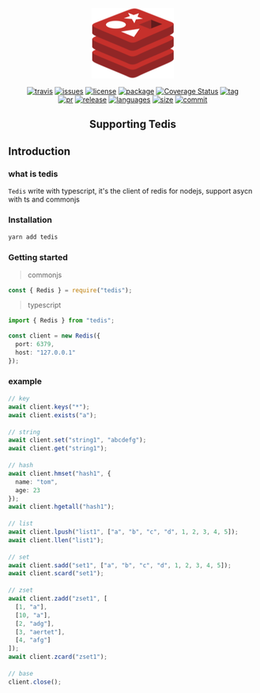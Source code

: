 <p align="center">
  <a href="https://tedis.myour.tech" target="_blank" rel="noopener noreferrer"><img src="./doc/.vuepress/public/icons/android-chrome-192x192.png" alt="tedis logo"></a>
</p>

<p align="center">
  <a href="https://travis-ci.org/myour-cc/tedis"><img src="https://img.shields.io/travis/myour-cc/tedis.svg" alt="travis"></a>
  <a href="https://github.com/myour-cc/tedis/issues"><img src="https://img.shields.io/github/issues-raw/myour-cc/tedis.svg" alt="issues"></a>
  <a href="https://github.com/myour-cc/tedis"><img src="https://img.shields.io/github/license/myour-cc/tedis.svg" alt="license"></a>
  <a href="https://www.npmjs.com/package/tedis"><img src="https://img.shields.io/npm/v/tedis.svg" alt="package"></a>
  <a href='https://codecov.io/gh/myour-cc/tedis'><img src='https://img.shields.io/codecov/c/github/myour-cc/tedis.svg' alt='Coverage Status' /></a>
  <a href="javascript:void(0)" ><img src="https://img.shields.io/github/tag/myour-cc/tedis.svg" alt="tag"></a>
  <br>
  <a href="javascript:void(0)" ><img src="https://img.shields.io/github/issues-pr/myour-cc/tedis.svg" alt="pr"></a>
  <a href="javascript:void(0)" ><img src="https://img.shields.io/github/release/myour-cc/tedis.svg" alt="release"></a>
  <a href="javascript:void(0)" ><img src="https://img.shields.io/github/languages/top/myour-cc/tedis.svg" alt="languages"></a>
  <a href="javascript:void(0)" ><img src="https://img.shields.io/github/languages/code-size/myour-cc/tedis.svg" alt="size"></a>
  <a href="javascript:void(0)" ><img src="https://img.shields.io/github/last-commit/myour-cc/tedis.svg" alt="commit"></a>
</p>

<h2 align="center">Supporting Tedis</h2>

## Introduction

### what is tedis

`Tedis` write with typescript, it's the client of redis for nodejs, support asycn with ts and commonjs

### Installation

```sh
yarn add tedis
```

### Getting started

> commonjs

```js
const { Redis } = require("tedis");
```

> typescript

```ts
import { Redis } from "tedis";
```

```ts
const client = new Redis({
  port: 6379,
  host: "127.0.0.1"
});
```

### example

```ts
// key
await client.keys("*");
await client.exists("a");

// string
await client.set("string1", "abcdefg");
await client.get("string1");

// hash
await client.hmset("hash1", {
  name: "tom",
  age: 23
});
await client.hgetall("hash1");

// list
await client.lpush("list1", ["a", "b", "c", "d", 1, 2, 3, 4, 5]);
await client.llen("list1");

// set
await client.sadd("set1", ["a", "b", "c", "d", 1, 2, 3, 4, 5]);
await client.scard("set1");

// zset
await client.zadd("zset1", [
  [1, "a"],
  [10, "a"],
  [2, "adg"],
  [3, "aertet"],
  [4, "afg"]
]);
await client.zcard("zset1");

// base
client.close();
```
